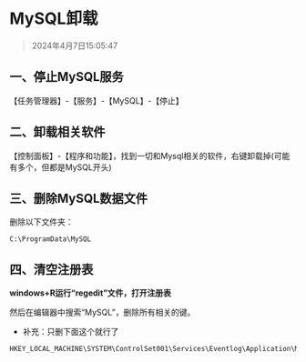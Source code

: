 # MySQL卸载

> 2024年4月7日15:05:47

## 一、停止MySQL服务

【任务管理器】-【服务】-【MySQL】-【停止】

## 二、卸载相关软件

【控制面板】-【程序和功能】，找到一切和Mysql相关的软件，右键卸载掉(可能有多个，但都是MySQL开头)

## 三、删除MySQL数据文件

删除以下文件夹：

```
C:\ProgramData\MySQL
```

## 四、清空注册表

**windows+R运行“regedit”文件，打开注册表**

然后在编辑器中搜索“MySQL”，删除所有相关的键。

* 补充：只删下面这个就行了

```text
HKEY_LOCAL_MACHINE\SYSTEM\ControlSet001\Services\Eventlog\Application\MySQL
```

